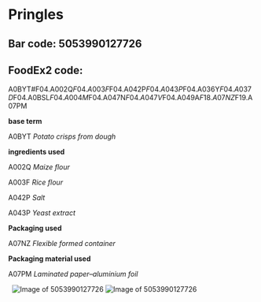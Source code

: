 
# Pringles

## Bar code: 5053990127726

## FoodEx2 code:
A0BYT#F04.A002Q$F04.A003F$F04.A042P$F04.A043P$F04.A036Y$F04.A037D$F04.A0BSL$F04.A004M$F04.A047N$F04.A047V$F04.A049A$F18.A07NZ$F19.A07PM         

**base term**

A0BYT _Potato crisps from dough_

**ingredients used** 

A002Q _Maize flour_

A003F _Rice flour_

A042P _Salt_

A043P _Yeast extract_


**Packaging used**

A07NZ _Flexible formed container_

**Packaging material used** 

A07PM _Laminated paper–aluminium foil_

 
![Image of 5053990127726](https://world.openfoodfacts.org/images/products/541/007/606/8067/1.jpg)
![Image of 5053990127726](https://world.openfoodfacts.org/images/products/541/007/606/8067/2.jpg)
